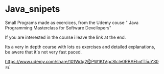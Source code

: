 # Java_snipets

Small Programs made as exercices, from the Udemy couse " Java Programming Masterclass for Software Devellopers"

If you are interested in the course i leave the link at the end.

Its a very in depth course with lots os exercises and detailed explanations, be awere that it´s not very fast paced.

https://www.udemy.com/share/101Wdq2@PW1KfVpcSlcIe0RBAEhnfT5uY30=/


